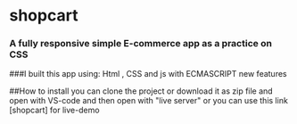 # shopcart
### A fully responsive simple  E-commerce app as a practice on CSS 
###I built this app using: Html , CSS and js with ECMASCRIPT new features

##How to install
you can clone the project or download it as zip file and open with VS-code and then open with "live server"
or you can use this link [shopcart] for live-demo 

